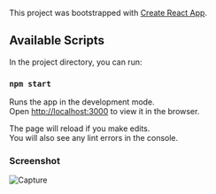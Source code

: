 This project was bootstrapped with [Create React App](https://github.com/facebook/create-react-app).

## Available Scripts

In the project directory, you can run:

### `npm start`

Runs the app in the development mode.<br>
Open [http://localhost:3000](http://localhost:3000) to view it in the browser.

The page will reload if you make edits.<br>
You will also see any lint errors in the console.

### Screenshot

![Capture](https://user-images.githubusercontent.com/28656259/65766139-c248f680-e147-11e9-9cc0-bfeb5886b6ba.PNG)
